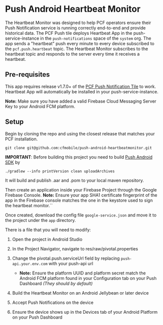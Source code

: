 # Push Android Heartbeat Monitor

The Heartbeat Monitor was designed to help PCF operators ensure their Push Notification service is running correctly end-to-end and provide historical data. The PCF Push tile deploys Heartbeat App in the push-service-instance in the `push-notifications` space of the `system` org. The app sends a "heartbeat" push every minute to every device subscribed to the `pcf.push.heartbeat` topic. The Heartbeat Monitor subscribes to the heartbeat topic and responds to the server every time it receives a heartbeat.

## Pre-requisites

This app requires release v1.7.0+ of the [PCF Push Notification Tile](https://network.pivotal.io/products/push-notification-service#/releases/) to work. Heartbeat App will automatically be installed in your push-service-instance.

__Note:__ Make sure you have added a valid Firebase Cloud Messaging Server Key to your Android FCM platform.

## Setup

Begin by cloning the repo and using the closest release that matches your PCF installation.

`git clone git@github.com:cfmobile/push-android-heartbeatmonitor.git`

__IMPORTANT__: Before building this project you need to build [Push Android SDK](https://github.com/cfmobile/push-android/tree/dev)
by

`./gradlew --info printVersion clean uploadArchives`

It will build and publish .aar and .pom to your local maven repository.

Then create an application inside your Firebase Project through the Google Firebase Console.
__Note:__ Ensure your app SHA1 certificate fingerprint of the app in the Firebase console matches the one in the keystore used to sign the heartbeat monitor.``

Once created, download the config file `google-service.json` and move it to the project under the `app` directory.


There is a file that you will need to modify:

1. Open the project in Android Studio

1. In the Project Navigator, navigate to res/raw/pivotal.properties

1. Change the pivotal.push.serviceUrl field by replacing `push-api.your.env.com` with your push-api url
    - __Note:__ Ensure the platform UUID and platform secret match the Android FCM platform found in your Configuration tab on your Push Dashboard _(They should by default)_

1. Build the Heartbeat Monitor on an Android Jellybean or later device

1. Accept Push Notifications on the device

1. Ensure the device shows up in the Devices tab of your Android Platform on your Push Dashboard

